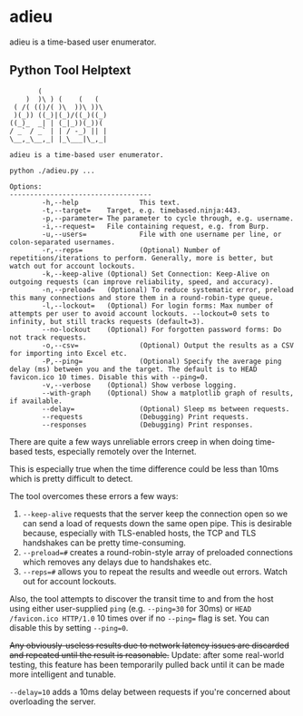 # adieu

adieu is a time-based user enumerator.

## Python Tool Helptext
```
       (                 
    )  )\ ) (    (   (   
 ( /( (()/( )\  ))\ ))\  
 )(_)) ((_)|(_)/((_)((_) 
((_)_  _| | (_|_))(_))(  
/ _` / _` | | / -_) || | 
\__,_\__,_| |_\___|\_,_|                                 

adieu is a time-based user enumerator.

python ./adieu.py ...

Options:
-----------------------------------
        -h,--help               This text.
        -t,--target=    Target, e.g. timebased.ninja:443.
        -p,--parameter= The parameter to cycle through, e.g. username.
        -i,--request=   File containing request, e.g. from Burp.
        -u,--users=             File with one username per line, or colon-separated usernames.
        -r,--reps=              (Optional) Number of repetitions/iterations to perform. Generally, more is better, but watch out for account lockouts.
        -k,--keep-alive (Optional) Set Connection: Keep-Alive on outgoing requests (can improve reliability, speed, and accuracy).
        -n,--preload=   (Optional) To reduce systematic error, preload this many connections and store them in a round-robin-type queue.
        -l,--lockout=   (Optional) For login forms: Max number of attempts per user to avoid account lockouts. --lockout=0 sets to infinity, but still tracks requests (default=3).
        --no-lockout    (Optional) For forgotten password forms: Do not track requests.
        -o,--csv=               (Optional) Output the results as a CSV for importing into Excel etc.
        -P,--ping=              (Optional) Specify the average ping delay (ms) between you and the target. The default is to HEAD favicon.ico 10 times. Disable this with --ping=0.
        -v,--verbose    (Optional) Show verbose logging.
        --with-graph    (Optional) Show a matplotlib graph of results, if available.
        --delay=                (Optional) Sleep ms between requests.
        --requests              (Debugging) Print requests.
        --responses             (Debugging) Print responses.
```

There are quite a few ways unreliable errors creep in when doing time-based tests, especially remotely over the Internet.

This is especially true when the time difference could be less than 10ms which is pretty difficult to detect.

The tool overcomes these errors a few ways:  
1. `--keep-alive` requests that the server keep the connection open so we can send a load of requests down the same open pipe. This is desirable because, especially with TLS-enabled hosts, the TCP and TLS handshakes can be pretty time-consuming.  
2. `--preload=#` creates a round-robin-style array of preloaded connections which removes any delays due to handshakes etc.  
3. `--reps=#` allows you to repeat the results and weedle out errors. Watch out for account lockouts.

Also, the tool attempts to discover the transit time to and from the host using either user-supplied `ping` (e.g. `--ping=30` for 30ms) or `HEAD /favicon.ico HTTP/1.0` 10 times over if no `--ping=` flag is set. You can disable this by setting `--ping=0`.

~~Any obviously-useless results due to network latency issues are discarded and repeated until the result is reasonable.~~ Update: after some real-world testing, this feature has been temporarily pulled back until it can be made more intelligent and tunable.

`--delay=10` adds a 10ms delay between requests if you're concerned about overloading the server.
